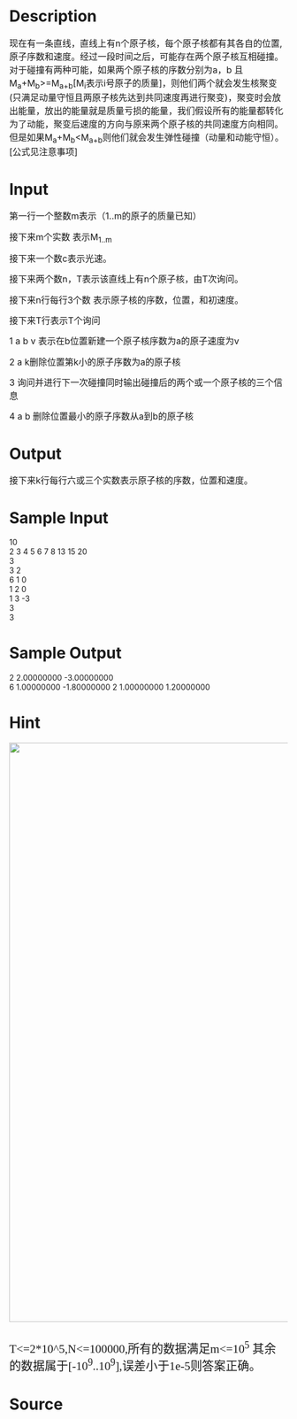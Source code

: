 
# Description

<div class="content"><div style="margin: 0cm 0cm 10pt"><span style="font-size: medium">现在有一条直线，直线上有n个原子核，每个原子核都有其各自的位置,原子序数和速度。经过一段时间之后，可能存在两个原子核互相碰撞。对于碰撞有两种可能，如果两个原子核的序数分别为a，b 且 M<sub>a</sub>+M<sub>b</sub>&gt;=M<sub>a+b</sub>[M<sub>i</sub>表示i号原子的质量]，则他们两个就会发生核聚变(只满足动量守恒且两原子核先达到共同速度再进行聚变)，聚变时会放出能量，放出的能量就是质量亏损的能量，我们假设所有的能量都转化为了动能，聚变后速度的方向与原来两个原子核的共同速度方向相同。但是如果M<sub>a</sub>+M<sub>b</sub>&lt;M<sub>a+b</sub>则他们就会发生弹性碰撞（动量和动能守恒）。[公式见注意事项]</span></div></div>

# Input

<div class="content"><div style="margin: 0cm 0cm 10pt"><span style="font-size: medium">第一行一个整数m表示（1..m的原子的质量已知）</span></div>
<div style="margin: 0cm 0cm 10pt"><span style="font-size: medium">接下来m个实数 表示M<sub>1..m</sub></span></div>
<div style="margin: 0cm 0cm 10pt"><span style="font-size: medium">接下来一个数c表示光速。</span></div>
<div style="margin: 0cm 0cm 10pt"><span style="font-size: medium">接下来两个数n，T表示该直线上有n个原子核，由T次询问。</span></div>
<div style="margin: 0cm 0cm 10pt"><span style="font-size: medium">接下来n行每行3个数 表示原子核的序数，位置，和初速度。</span></div>
<div style="margin: 0cm 0cm 10pt"><span style="font-size: medium">接下来T行表示T个询问</span></div>
<div style="margin: 0cm 0cm 10pt"><span style="font-size: medium">1 a b v 表示在b位置新建一个原子核序数为a的原子速度为v</span></div>
<div style="margin: 0cm 0cm 10pt"><span style="font-size: medium">2 a k删除位置第k小的原子序数为a的原子核</span></div>
<div style="margin: 0cm 0cm 10pt"><span style="font-size: medium">3 询问并进行下一次碰撞同时输出碰撞后的两个或一个原子核的三个信息</span></div>
<div style="margin: 0cm 0cm 10pt"><span style="font-size: medium">4 a b 删除位置最小的原子序数从a到b的原子核</span></div></div>

# Output

<div class="content"><div style="margin: 0cm 0cm 10pt"><span style="font-size: medium">接下来k行每行六或三个实数表示原子核的序数，位置和速度。</span></div></div>

# Sample Input

<div class="content"><span class="sampledata">10<br/>
2 3 4 5 6 7 8 13 15 20<br/>
3<br/>
3 2<br/>
6 1 0<br/>
1 2 0<br/>
1 3 -3<br/>
3<br/>
3<br/>
</span></div>

# Sample Output

<div class="content"><span class="sampledata">2 2.00000000 -3.00000000<br/>
6 1.00000000 -1.80000000 2 1.00000000 1.20000000 <br/>
</span></div>

# Hint

<div class="content"><p></p><p><img height="1047" width="561" alt="" src="source/bzoj/3666/img/aHR0cHM6Ly9seWRzeS5jb20vSnVkZ2VPbmxpbmUvdXBsb2FkLzIwMTQwNy8xMSgzKS5qcGc=.jpg"/></p><br/>
<p class="a" style="margin: 0cm 0cm 10pt; mso-line-height-alt: 11.0pt"><span lang="EN-US" style="font-size: 16pt; font-family: 宋体">T&lt;=2*10^5,N&lt;=100000,</span><span style="font-size: 16pt; font-family: 宋体">所有的数据满足<span lang="EN-US">m&lt;=10<sup>5</sup> </span>其余的数据属于<span lang="EN-US">[-10<sup>9</sup>..10<sup>9</sup>],</span>误差小于<span lang="EN-US">1e-5</span>则答案正确。<span lang="EN-US"><o:p></o:p></span></span></p><p></p></div>

# Source

<div class="content"><p><a href="problemset.php?search="></a></p></div>

